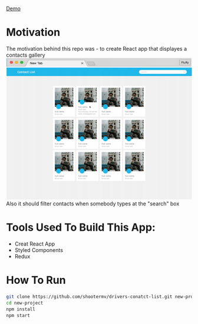 [Demo](http://shootermv.github.io/drivers-conatct-list/)  

# Motivation
The motivation behind this repo was - to create React app that displayes a contacts gallery   
![intro](https://raw.githubusercontent.com/shootermv/drivers-conatct-list/master/screen.png?raw=true)    
Also it should filter contacts when somebody types at the "search" box

# Tools Used To Build This App:  
- Creat React App
- Styled Components
- Redux

# How To Run
 ```bash
git clone https://github.com/shootermv/drivers-conatct-list.git new-project
cd new-project
npm install
npm start
```        